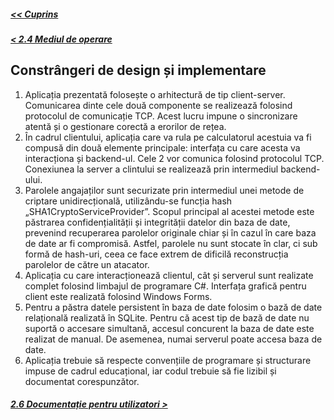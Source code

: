 ##### [<< Cuprins](../Cuprins.md)
##### [< 2.4 Mediul de operare](2.4%20Mediul%20de%20operare.md)
## Constrângeri de design și implementare
1.	Aplicația prezentată folosește o arhitectură de tip client-server. Comunicarea dinte cele două componente se realizează folosind protocolul de comunicație TCP. Acest lucru impune o sincronizare atentă și o gestionare corectă a erorilor de rețea.
2.	În cadrul clientului, aplicația care va rula pe calculatorul acestuia va fi compusă din două elemente principale: interfața cu care acesta va interacționa și backend-ul. Cele 2 vor comunica folosind protocolul TCP. Conexiunea la server a clintului se realizează prin intermediul backend-ului.
3.	Parolele angajaților sunt securizate prin intermediul unei metode de criptare unidirecțională, utilizându-se funcția hash „SHA1CryptoServiceProvider”. Scopul principal al acestei metode este păstrarea confidențialității și integrității datelor din baza de date, prevenind recuperarea parolelor originale chiar și în cazul în care baza de date ar fi compromisă. Astfel, parolele nu sunt stocate în clar, ci sub formă de hash-uri, ceea ce face extrem de dificilă reconstrucția parolelor de către un atacator.
4.	Aplicația cu care interacționează clientul, cât și serverul sunt realizate complet folosind limbajul de programare C#. Interfața grafică pentru client este realizată folosind Windows Forms.
5.	Pentru a păstra datele persistent în baza de date folosim o bază de date relațională realizată în SQLite. Pentru că acest tip de bază de date nu suportă o accesare simultană, accesul concurent la baza de date este realizat de manual. De asemenea, numai serverul poate accesa baza de date.
6.	Aplicația trebuie să respecte convențiile de programare și structurare impuse de cadrul educațional, iar codul trebuie să fie lizibil și documentat corespunzător.

##### [2.6 Documentație pentru utilizatori >](2.6%20Documentație%20pentru%20utilizatori.md)
